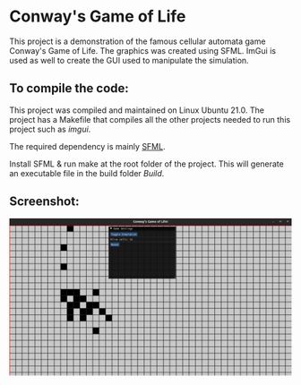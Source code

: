 # Conway's Game of Life
This project is a demonstration of the famous cellular automata game Conway's Game of Life. The graphics was created using SFML. ImGui is used as well to create the GUI used to manipulate the simulation.

## To compile the code:

This project was compiled and maintained on Linux Ubuntu 21.0. The project has a Makefile that compiles all the other projects needed to run this project such as _imgui_.

The required dependency is mainly [SFML](https://www.sfml-dev.org/).

Install SFML & run make at the root folder of the project. This will generate an executable file in the build folder _Build_.

## Screenshot:
<img src=./Images/Screenshot1.png>
